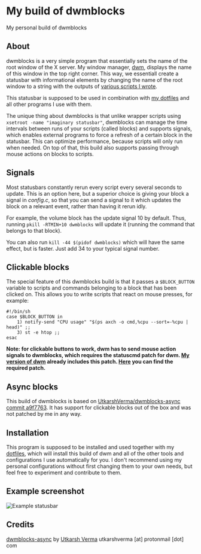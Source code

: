 # My build of dwmblocks

My personal build of dwmblocks

## About
dwmblocks is a very simple program that essentially sets the name of the root window of the X server. My window manager, [dwm](https://github.com/consoom/dwm), displays the name of this window in the top right corner. This way, we essentiall create a statusbar with informational elements by changing the name of the root window to a string with the outputs of [various scripts I wrote](https://github.com/consoom/comfydots/tree/main/scripts/.local/bin/statusbar).

This statusbar is supposed to be used in combination with [my dotfiles](https://github.com/consoom/comfydots) and all other programs I use with them.

The unique thing about dwmblocks is that unlike wrapper scripts using `xsetroot -name "imaginary statusbar"`, dwmblocks can manage the time intervals between runs of your scripts (called blocks) and supports signals, which enables external programs to force a refresh of a certain block in the statusbar. This can optimize performance, because scripts will only run when needed. On top of that, this build also supports passing through mouse actions on blocks to scripts.

## Signals
Most statusbars constantly rerun every script every several seconds to update. This is an option here, but a superior choice is giving your block a signal in *config.c*, so that you can send a signal to it which updates the block on a relevant event, rather than having it rerun idly.

For example, the volume block has the update signal 10 by default. Thus, running `pkill -RTMIN+10 dwmblocks` will update it (running the command that belongs to that block).

You can also run `kill -44 $(pidof dwmblocks)` which will have the same effect, but is faster. Just add 34 to your typical signal number.

## Clickable blocks
The special feature of this dwmblocks build is that it passes a `$BLOCK_BUTTON` variable to scripts and commands belonging to a block that has been clicked on. This allows you to write scripts that react on mouse presses, for example:
```
#!/bin/sh
case $BLOCK_BUTTON in
	1) notify-send "CPU usage" "$(ps axch -o cmd,%cpu --sort=-%cpu | head)" ;;
	3) st -e htop ;;
esac
```
**Note: for clickable buttons to work, dwm has to send mouse action signals to dwmblocks, which requires the statuscmd patch for dwm. [My version of dwm](https://github.com/consoom/dwm) already includes this patch. [Here](https://dwm.suckless.org/patches/statuscmd/) you can find the required patch.**

## Async blocks
This build of dwmblocks is based on [UtkarshVerma/dwmblocks-async commit a9f7763](https://github.com/UtkarshVerma/dwmblocks-async/commit/a9f77635963af0b9e178e8d2cc7bddbe9a791626). It has support for clickable blocks out of the box and was not patched by me in any way.

## Installation
This program is supposed to be installed and used together with my [dotfiles](https://github.com/consoom/comfydots), which will install this build of dwm and all of the other tools and configurations I use automatically for you. I don't recommend using my personal configurations without first changing them to your own needs, but feel free to experiment and contribute to them.

## Example screenshot
![Example statusbar](https://user-images.githubusercontent.com/33983173/166840608-f505e0c4-adfa-4229-a52d-1c80861ce383.png)

## Credits
[dwmblocks-async](https://github.com/UtkarshVerma/dwmblocks-async) by [Utkarsh Verma](https://github.com/UtkarshVerma)
utkarshverma [at] protonmail [dot] com
